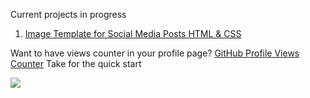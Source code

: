 Current projects in progress  
1. [Image Template for Social Media Posts HTML & CSS](https://github.com/FilipKufalov/Image-HTML-Template-Generator)  

Want to have views counter in your profile page? [GitHub Profile Views Counter](https://github.com/antonkomarev/github-profile-views-counter) Take for the quick start

![](https://komarev.com/ghpvc/?username=FilipKufalov&style=for-the-badge)

<!--
**FilipKufalov/FilipKufalov** is a ✨ _special_ ✨ repository because its `README.md` (this file) appears on your GitHub profile.

Here are some ideas to get you started:

- 🔭 I’m currently working on ...
- 🌱 I’m currently learning ...
- 👯 I’m looking to collaborate on ...
- 🤔 I’m looking for help with ...
- 💬 Ask me about ...
- 📫 How to reach me: ...
- 😄 Pronouns: ...
- ⚡ Fun fact: ...
-->
